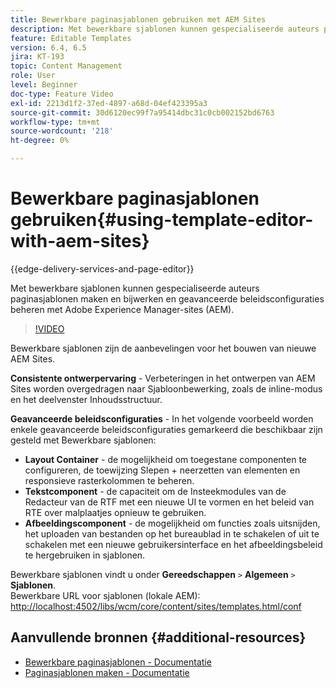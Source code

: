 ```yaml
---
title: Bewerkbare paginasjablonen gebruiken met AEM Sites
description: Met bewerkbare sjablonen kunnen gespecialiseerde auteurs paginasjablonen maken en bijwerken en geavanceerde beleidsconfiguraties met AEM Sites beheren.
feature: Editable Templates
version: 6.4, 6.5
jira: KT-193
topic: Content Management
role: User
level: Beginner
doc-type: Feature Video
exl-id: 2213d1f2-37ed-4897-a68d-04ef423395a3
source-git-commit: 30d6120ec99f7a95414dbc31c0cb002152bd6763
workflow-type: tm+mt
source-wordcount: '218'
ht-degree: 0%

---
```


# Bewerkbare paginasjablonen gebruiken{#using-template-editor-with-aem-sites}

{{edge-delivery-services-and-page-editor}}

Met bewerkbare sjablonen kunnen gespecialiseerde auteurs paginasjablonen maken en bijwerken en geavanceerde beleidsconfiguraties beheren met Adobe Experience Manager-sites (AEM).

>[!VIDEO](https://video.tv.adobe.com/v/326784?quality=12&learn=on)

Bewerkbare sjablonen zijn de aanbevelingen voor het bouwen van nieuwe AEM Sites.

**Consistente ontwerpervaring** - Verbeteringen in het ontwerpen van AEM Sites worden overgedragen naar Sjabloonbewerking, zoals de inline-modus en het deelvenster Inhoudsstructuur.

**Geavanceerde beleidsconfiguraties** - In het volgende voorbeeld worden enkele geavanceerde beleidsconfiguraties gemarkeerd die beschikbaar zijn gesteld met Bewerkbare sjablonen:

* **Layout Container** - de mogelijkheid om toegestane componenten te configureren, de toewijzing Slepen + neerzetten van elementen en responsieve rasterkolommen te beheren.
* **Tekstcomponent** - de capaciteit om de Insteekmodules van de Redacteur van de RTF met een nieuwe UI te vormen en het beleid van RTE over malplaatjes opnieuw te gebruiken.
* **Afbeeldingscomponent** - de mogelijkheid om functies zoals uitsnijden, het uploaden van bestanden op het bureaublad in te schakelen of uit te schakelen met een nieuwe gebruikersinterface en het afbeeldingsbeleid te hergebruiken in sjablonen.

Bewerkbare sjablonen vindt u onder **Gereedschappen** `>` **Algemeen** `>` **Sjablonen**.\
Bewerkbare URL voor sjablonen (lokale AEM): [http://localhost:4502/libs/wcm/core/content/sites/templates.html/conf](http://localhost:4502/libs/wcm/core/content/sites/templates.html/conf)

## Aanvullende bronnen {#additional-resources}

* [Bewerkbare paginasjablonen - Documentatie](https://experienceleague.adobe.com/docs/experience-manager-65/developing/platform/templates/page-templates-editable.html)
* [Paginasjablonen maken - Documentatie](https://experienceleague.adobe.com/docs/experience-manager-65/authoring/siteandpage/templates.html)

